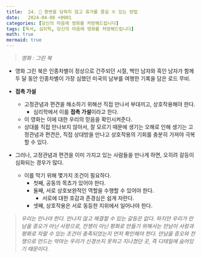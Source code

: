 ```yaml
---
title:  24. 🌅 봉변을 당하지 않고 휴가를 즐길 수 있는 방법
date:   2024-04-08 +0901
categories: [당신의 마음에 영화를 처방해드립니다]
tags: [독서, 심리학, 당신의 마음에 영화를 처방해드립니다]
math: true
mermaid: true
---
```


> *영화 : 그린 북*
 
- 영화 그린 북은 인종차별이 정상으로 간주되던 시절, 
 백인 남자와 흑인 남자가 함께 두 달 동안 인종차별이 가장 심했던 
 미국의 남부를 여행한 기록을 담은 로드 무비.
- **접촉 가설**
    - 고정관념과 편견을 해소하기 위해선 직접 만나서 부대끼고, 상호작용해야 한다.
        - 심리학에서 이를 **접촉 가설**이라고 한다.
    - 이 영화는 이에 대한 우리의 믿음을 확인시켜준다.
    - 상대를 직접 만나보지 않아서, 잘 모르기 때문에 생기는 오해로 인해 생기는 
    고정관념과 편견은, 직접 상대방을 만나고 상호작용의 기회를 충분히 가져야 극복할 수 있다.
    
- 그러나, 고정관념과 편견을 이미 가지고 있는 사람들을 만나게 하면, 
 오히려 갈등이 심화되는 경우가 많다.
    - 이를 막기 위해 몇가지 조건이 필요하다.
        - 첫째, 공동의 목쵸가 있어야 한다.
        - 둘째, 서로 상호보완적인 역할을 수행할 수 있어야 한다.
            - 서로에 대한 호감과 존경심은 쉽게 자란다.
        - 셋째, 상호작용은 서로 동등한 지위에서 일어나야 한다.

> *우리는 만나야 한다. 만나지 않고 해결할 수 있는 갈등은 없다. 하지만 우리가 만남을 증오가 아닌 사랑으로,  전쟁이 아닌 평화로 만들기 위해서는 만남이 사랑과 평화로 자랄 수 있는 조건이 충족되었는지 먼저 확인해야 한다. 만남을 증오와 전쟁으로 만드는 악마는 우리가 신경쓰지 못하고 지나쳤던 곳, 즉 디테일에 숨어있기 때문이다.*
